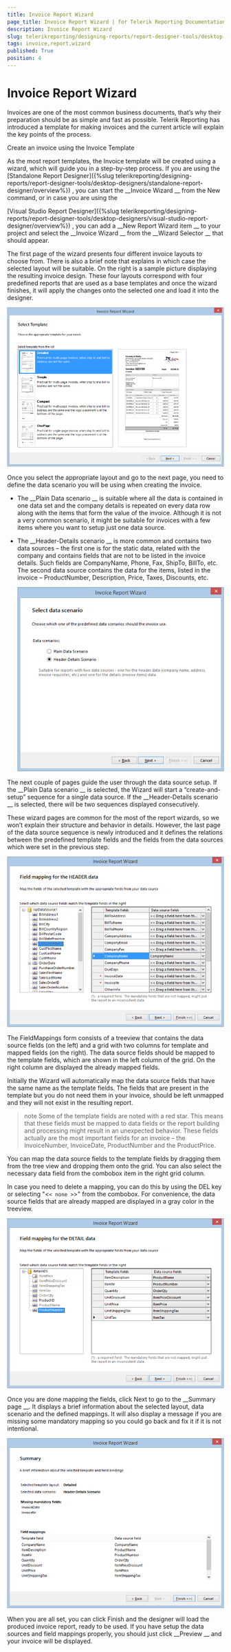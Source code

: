 ```yaml
---
title: Invoice Report Wizard
page_title: Invoice Report Wizard | for Telerik Reporting Documentation
description: Invoice Report Wizard
slug: telerikreporting/designing-reports/report-designer-tools/desktop-designers/tools/report-wizards/invoice-report-wizard
tags: invoice,report,wizard
published: True
position: 4
---
```


# Invoice Report Wizard



Invoices are one of the most common business documents, that’s why their preparation should be as simple and fast as possible.
        Telerik Reporting has introduced a template for making invoices and the current article will explain the key points of the process.
      
Create an invoice using the Invoice Template


As the most report templates, the Invoice template will be created using a wizard, which will guide you in a step-by-step process.
              If you are using the 
[Standalone Report Designer]({%slug telerikreporting/designing-reports/report-designer-tools/desktop-designers/standalone-report-designer/overview%})
,
              you can start the 
__Invoice Wizard
__ from the New command, or in case you are using the
              
[Visual Studio Report Designer]({%slug telerikreporting/designing-reports/report-designer-tools/desktop-designers/visual-studio-report-designer/overview%})
,
              you can add a
__New Report Wizard item
__ to your project and select the 
__Invoice Wizard
__ from the 
__Wizard Selector
__ that should appear.
            


The first page of the wizard presents four different invoice layouts to choose from.
              There is also a brief note that explains in which case the selected layout will be suitable.
              On the right is a sample picture displaying the resulting invoice design.
              These four layouts correspond with four predefined reports that are used as a base templates and once the wizard finishes,
              it will apply the changes onto the selected one and load it into the designer.
            
  
  ![Invoice Wizard 1 Select Template](images/Templates/Invoice/InvoiceWizard_1_SelectTemplate.png)

Once you select the appropriate layout and go to the next page, you need to define the data scenario you will be using when creating the invoice.
            


* The 
__Plain Data scenario
__ is suitable where all the data is contained in one data set and the company details is repeated on every data row along with the items that form the value of the invoice. Although it is not a very common scenario, it might be suitable for invoices with a few items where you want to setup just one data source.
                


* The 
__Header-Details scenario
__ is more common and contains two data sources – the first one is for the static data, related with the company and contains fields that are not to be listed in the invoice details. Such fields are CompanyName, Phone, Fax, ShipTo, BillTo, etc. The second data source contains the data for the items, listed in the invoice – ProductNumber, Description, Price, Taxes, Discounts, etc.
                
  
  ![Invoice Wizard 2 Select Data Scenario](images/Templates/Invoice/InvoiceWizard_2_SelectDataScenario.png)

The next couple of pages guide the user through the data source setup. If the 
__Plain Data scenario
__              is selected, the Wizard will start a “create-and-setup” sequence for a single data source.
              If the 
__Header-Details scenario
__ is selected, there will be two sequences displayed consecutively.
            


These wizard pages are common for the most of the report wizards, so we won’t explain their structure and behavior in details.
              However, the last page of the data source sequence is newly introduced and it defines the relations between the predefined
              template fields and the fields from the data sources which were set in the previous step.
            
  
  ![Invoice Wizard 3 Field Mapping](images/Templates/Invoice/InvoiceWizard_3_FieldMapping.png)

The FieldMappings form consists of a treeview that contains the data source fields (on the left) and a grid with two columns for template and mapped fields (on the right).
              The data source fields should be mapped to the template fields, which are shown in the left column of the grid. On the right column are displayed the already mapped fields.
            


Initially the Wizard will automatically map the data source fields that have the same name as the template fields. The fields that are present in the template but you do not need them in your invoice, should be left unmapped and they will not exist in the resulting report.
            


>note Some of the template fields are noted with a red star. This means that these fields must be mapped to data fields or the report building and processing might result in an unexpected behavior. These fields actually are the most important fields for an invoice – the InvoiceNumber, InvoiceDate, ProductNumber and the ProductPrice.              


You can map the data source fields to the template fields by dragging them from the tree view and dropping them onto the grid. You can also select the necessary data field from the combobox item in the right grid column.
            


In case you need to delete a mapping, you can do this by using the DEL key or selecting "<```< none >```>" from the combobox. For convenience, the data source fields that are already mapped are displayed in a gray color in the treeview.
            
  
  ![Invoice Wizard 4 Field Mapping Done](images/Templates/Invoice/InvoiceWizard_4_FieldMapping_Done.png)

Once you are done mapping the fields, click Next to go to the 
__Summary page
__. It displays a brief information about
              the selected layout, data scenario and the defined mappings. It will also display a message if you are missing some mandatory mapping so you could go back and fix it if it is not intentional.
            
  
  ![Invoice Wizard 5 Summary](images/Templates/Invoice/InvoiceWizard_5_Summary.png)

When you are all set, you can click Finish and the designer will load the produced invoice report, ready to be used. 
              If you have setup the data sources and field mappings properly, you should just click 
__Preview
__ and your invoice will be displayed.
            

